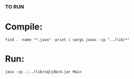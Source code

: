 ### TO RUN
# Compile:
```
find . -name "*.java" -print | xargs javac -cp "../lib/*"
```
# Run:
```
java -cp .:../lib/sqljdbc4.jar Main
```
